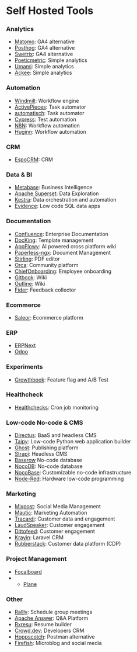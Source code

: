 # Self Hosted Tools

### Analytics

* [Matomo](https://matomo.org/): GA4 alternative
* [Posthog](https://posthog.com/): GA4 alternative
* [Swetrix](http://swetrix.com): GA4 alternative
* [Poeticmetric](https://www.poeticmetric.com/): Simple analytics
* [Umami](https://umami.is/): Simple analytics
* [Ackee](https://ackee.electerious.com/): Simple analytics

### Automation

* [Windmill](https://www.windmill.dev/): Workflow engine
* [ActivePieces](https://www.activepieces.com/): Task automator
* [automatisch](https://automatisch.io/): Task automator
* [Cypress](https://www.cypress.io/): Test automation
* [N8N](https://n8n.io/): Workflow automation
* [Huginn](https://github.com/huginn/huginn): Workflow automation

### CRM

* [EspoCRM](https://www.espocrm.com/download/): CRM

### Data & BI

* [Metabase](https://www.metabase.com/): Business Intelligence
* [Apache Superset](https://superset.apache.org/): Data Exploration
* [Kestra](https://kestra.io/): Data orchestration and automation
* [Evidence](https://evidence.dev/): Low code SQL data apps

### Documentation

* [Confluence](https://www.atlassian.com/software/confluence): Enterprise Documentation
* [DocKing](https://docking.shipsaas.tech/): Template management
* [AppFlowy](https://www.appflowy.io/): AI powered cross platform wiki
* [Paperless-ngx](https://docs.paperless-ngx.com/): Document Management
* [Stirling](https://github.com/Stirling-Tools/Stirling-PDF): PDF editor
* [Orca](https://dimimikadze.github.io/orca-docs/): Community platform
* [ChiefOnboarding](https://chiefonboarding.com/): Employee onboarding
* [Gitbook](https://www.gitbook.com/): Wiki
* [Outline](https://www.getoutline.com/): Wiki
* [Fider](https://fider.io): Feedback collector

### Ecommerce

* [Saleor](https://saleor.io/): Ecommerce platform

### ERP

* [ERPNext](https://erpnext.com/)
* [Odoo](https://www.odoo.com/)

### Experiments

* [Growthbook](https://www.growthbook.io/): Feature flag and A/B Test

### Healthcheck

* [Healthchecks](https://healthchecks.io/): Cron job monitoring

### Low-code No-code & CMS

* [Directus](https://directus.io/): BaaS and headless CMS
* [Taipy](https://www.taipy.io/): Low-code Python web application builder
* [Ghost](https://ghost.org/): Publishing platform
* [Strapi](https://strapi.io/): Headless CMS
* [Baserow](https://baserow.io/) No-code database
* [NocoDB](https://nocodb.com/): No-code database
* [NocoBase](https://www.nocobase.com/): Customizable no-code infrastructure
* [Node-Red](https://nodered.org/): Hardware low-code programming

### Marketing

* [Mixpost](https://mixpost.app/): Social Media Management
* [Mautic](https://www.mautic.org/): Marketing Automation
* [Tracardi](https://tracardi.com/): Customer data and engagement
* [LaudSpeaker](https://laudspeaker.com/): Customer engagement
* [Dittofeed](https://dittofeed.com/): Customer engagement
* [Krayin](https://krayincrm.com/): Laravel CRM
* [Rubberstack](https://github.com/rudderlabs/rudder-server): Customer data platform (CDP)

### Project Management

* [Focalboard](https://www.focalboard.com/)
* * [Plane](https://plane.so/)

### Other

* [Rallly](https://rallly.co/): Schedule group meetings
* [Apache Answer](https://answer.apache.org/): Q&A Platform
* [Rxresu](https://rxresu.me/): Resume builder
* [Crowd.dev](https://github.com/CrowdDotDev): Developers CRM
* [Hoppscotch](https://hoppscotch.io/): Postman alternative
* [Firefish](https://joinfirefish.org/): Microblog and social media
